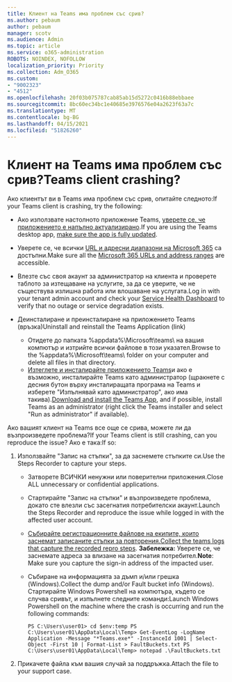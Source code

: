 ```yaml
---
title: Клиент на Teams има проблем със срив?
ms.author: pebaum
author: pebaum
manager: scotv
ms.audience: Admin
ms.topic: article
ms.service: o365-administration
ROBOTS: NOINDEX, NOFOLLOW
localization_priority: Priority
ms.collection: Adm_O365
ms.custom:
- "9002323"
- "4512"
ms.openlocfilehash: 20f03b075787cab85ab15d5272c0416b88ebbaee
ms.sourcegitcommit: 8bc60ec34bc1e40685e3976576e04a2623f63a7c
ms.translationtype: MT
ms.contentlocale: bg-BG
ms.lasthandoff: 04/15/2021
ms.locfileid: "51826260"
---
```

# <a name="teams-client-crashing"></a><span data-ttu-id="37cd1-102">Клиент на Teams има проблем със срив?</span><span class="sxs-lookup"><span data-stu-id="37cd1-102">Teams client crashing?</span></span>

<span data-ttu-id="37cd1-103">Ако клиентът ви в Teams има проблем със срив, опитайте следното:</span><span class="sxs-lookup"><span data-stu-id="37cd1-103">If your Teams client is crashing, try the following:</span></span>

- <span data-ttu-id="37cd1-104">Ако използвате настолното приложение Teams, [уверете се, че приложението е напълно актуализирано](https://support.office.com/article/Update-Microsoft-Teams-535a8e4b-45f0-4f6c-8b3d-91bca7a51db1).</span><span class="sxs-lookup"><span data-stu-id="37cd1-104">If you are using the Teams desktop app, [make sure the app is fully updated](https://support.office.com/article/Update-Microsoft-Teams-535a8e4b-45f0-4f6c-8b3d-91bca7a51db1).</span></span>

- <span data-ttu-id="37cd1-105">Уверете се, че всички [URL и адресни диапазони на Microsoft 365](https://docs.microsoft.com/microsoftteams/connectivity-issues) са достъпни.</span><span class="sxs-lookup"><span data-stu-id="37cd1-105">Make sure all the [Microsoft 365 URLs and address ranges](https://docs.microsoft.com/microsoftteams/connectivity-issues) are accessible.</span></span>

- <span data-ttu-id="37cd1-106">Влезте със своя акаунт за администратор [](https://docs.microsoft.com/office365/enterprise/view-service-health) на клиента и проверете таблото за изтещаване на услугите, за да се уверите, че не съществува излишна работа или влошаване на услугата.</span><span class="sxs-lookup"><span data-stu-id="37cd1-106">Log in with your tenant admin account and check your [Service Health Dashboard](https://docs.microsoft.com/office365/enterprise/view-service-health) to verify that no outage or service degradation exists.</span></span>

- <span data-ttu-id="37cd1-107">Деинсталиране и преинсталиране на приложението Teams (връзка)</span><span class="sxs-lookup"><span data-stu-id="37cd1-107">Uninstall and reinstall the Teams Application (link)</span></span>
    - <span data-ttu-id="37cd1-108">Отидете до папката %appdata%\Microsoft\teams\ на вашия компютър и изтрийте всички файлове в този указател.</span><span class="sxs-lookup"><span data-stu-id="37cd1-108">Browse to the %appdata%\Microsoft\teams\ folder on your computer and delete all files in that directory.</span></span>
    - <span data-ttu-id="37cd1-109">[Изтеглете и инсталирайте приложението Teams](https://www.microsoft.com/microsoft-365/microsoft-teams/group-chat-software#office-DesktopAppDownload-ofoushy)и ако е възможно, инсталирайте Teams като администратор (щракнете с десния бутон върху инсталиращата програма на Teams и изберете "Изпълнявай като администратор", ако има такива).</span><span class="sxs-lookup"><span data-stu-id="37cd1-109">[Download and install the Teams App](https://www.microsoft.com/microsoft-365/microsoft-teams/group-chat-software#office-DesktopAppDownload-ofoushy), and if possible, install Teams as an administrator (right click the Teams installer and select "Run as administrator" if available).</span></span>

<span data-ttu-id="37cd1-110">Ако вашият клиент на Teams все още се срива, можете ли да възпроизведете проблема?</span><span class="sxs-lookup"><span data-stu-id="37cd1-110">If your Teams client is still crashing, can you reproduce the issue?</span></span> <span data-ttu-id="37cd1-111">Ако е така:</span><span class="sxs-lookup"><span data-stu-id="37cd1-111">If so:</span></span>

1. <span data-ttu-id="37cd1-112">Използвайте "Запис на стъпки", за да заснемете стъпките си.</span><span class="sxs-lookup"><span data-stu-id="37cd1-112">Use the Steps Recorder to capture your steps.</span></span>
    - <span data-ttu-id="37cd1-113">Затворете ВСИЧКИ ненужни или поверителни приложения.</span><span class="sxs-lookup"><span data-stu-id="37cd1-113">Close ALL unnecessary or confidential applications.</span></span>
    - <span data-ttu-id="37cd1-114">Стартирайте "Запис на стъпки" и възпроизведете проблема, докато сте влезли със засегнатия потребителски акаунт.</span><span class="sxs-lookup"><span data-stu-id="37cd1-114">Launch the Steps Recorder and reproduce the issue while logged in with the affected user account.</span></span>
    - <span data-ttu-id="37cd1-115">[Събирайте регистрационните файлове на екипите, които заснемат записаните стъпки за повторения.](https://docs.microsoft.com/microsoftteams/log-files)</span><span class="sxs-lookup"><span data-stu-id="37cd1-115">[Collect the teams logs that capture the recorded repro steps](https://docs.microsoft.com/microsoftteams/log-files).</span></span> <span data-ttu-id="37cd1-116">**Забележка:** Уверете се, че заснемате адреса за влизане на засегнатия потребител.</span><span class="sxs-lookup"><span data-stu-id="37cd1-116">**Note**: Make sure you capture the sign-in address of the impacted user.</span></span>
    - <span data-ttu-id="37cd1-117">Събиране на информацията за дъмп и/или грешка (Windows).</span><span class="sxs-lookup"><span data-stu-id="37cd1-117">Collect the dump and/or Fault bucket info (Windows).</span></span> <span data-ttu-id="37cd1-118">Стартирайте Windows Powershell на компютъра, където се случва сривът, и изпълнете следните команди:</span><span class="sxs-lookup"><span data-stu-id="37cd1-118">Launch Windows Powershell on the machine where the crash is occurring and run the following commands:</span></span>

        `
        PS C:\Users\user01> cd $env:temp
        PS C:\Users\user01\AppData\Local\Temp> Get-EventLog -LogName Application -Message "*Teams.exe*" -InstanceId 1001 | Select-Object -First 10 | Format-List > FaultBuckets.txt
        PS C:\Users\user01\AppData\Local\Temp> notepad .\FaultBuckets.txt
        `
    
2. <span data-ttu-id="37cd1-119">Прикачете файла към вашия случай за поддръжка.</span><span class="sxs-lookup"><span data-stu-id="37cd1-119">Attach the file to your support case.</span></span>

